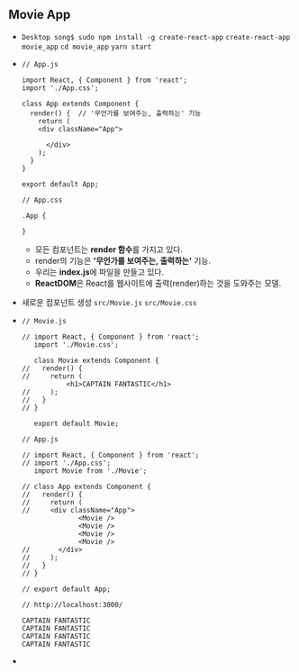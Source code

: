 ## Movie App

- `Desktop song$ sudo npm install -g create-react-app`
  `create-react-app movie_app`
  `cd movie_app`
  `yarn start`

- ```react
  // App.js

  import React, { Component } from 'react';
  import './App.css';

  class App extends Component {
    render() {	// '무언가를 보여주는, 출력하는' 기능
      return (
  	  <div className="App">
        
        </div>
      );
    }
  }

  export default App;
  ```

  ```react
  // App.css

  .App {
    
  }
  ```

  - 모든 컴포넌트는 **render 함수**를 가지고 있다.
  - render의 기능은 **'무언가를 보여주는, 출력하는'** 기능.
  - 우리는 **index.js**에 파일을 만들고 있다.
  - **ReactDOM**은 React를 웹사이트에 출력(render)하는 것을 도와주는 모델.

- 새로운 컴포넌트 생성
  `src/Movie.js`
  `src/Movie.css`


- ```react
  // Movie.js

  // import React, { Component } from 'react';
     import './Movie.css';

     class Movie extends Component {
  //   render() {
  //     return (
         	 <h1>CAPTAIN FANTASTIC</h1>
  //     );
  //   }
  // }

     export default Movie;
  ```

  ```react
  // App.js

  // import React, { Component } from 'react';
  // import './App.css';
     import Movie from './Movie';

  // class App extends Component {
  //   render() {	
  //     return (
  //  	 <div className="App">
        		<Movie />
        		<Movie />
        		<Movie />
        		<Movie />
  //       </div>
  //     );
  //   }
  // }

  // export default App;
  ```

  ```react
  // http://localhost:3000/

  CAPTAIN FANTASTIC
  CAPTAIN FANTASTIC
  CAPTAIN FANTASTIC
  CAPTAIN FANTASTIC
  ```

- ​